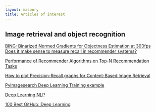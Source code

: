 ```yaml
---
layout: masonry
title: Articles of interest
---
```


## Image retrieval and object recognition
[BING: Binarized Normed Gradients for Objectness Estimation at 300fps
](https://github.com/varun-nagaraja/BING-Objectness)
[Does it make sense to measure recall in recommender systems?](http://stats.stackexchange.com/questions/24645/does-it-make-sense-to-measure-recall-in-recommender-systems)

[Performance of Recommender Algorithms on Top-N Recommendation Tasks](https://www.google.fr/url?sa=t&rct=j&q=&esrc=s&source=web&cd=2&cad=rja&uact=8&ved=0CC4QFjAB&url=http%3A%2F%2Flabs.yahoo.com%2Ffiles%2Frecsys2010_submission_150.pdf&ei=NB0jVKHcNfePsQTayYL4CQ&usg=AFQjCNEj1yVEhckuaxjU0u62_8dnJO3MNA&sig2=23HOsWNFuE07RhmF5hof4g&bvm=bv.76180860,d.cWc)

[How to plot Precision-Recall graphs for Content-Based Image Retrieval](http://stackoverflow.com/questions/25799107/how-do-i-plot-precision-recall-graphs-for-content-based-image-retrieval-in-matla)

[Pyimagesearch Deep Learning Training example](http://www.pyimagesearch.com/2014/09/22/getting-started-deep-learning-python/)

[Deep Learning NLP](http://radimrehurek.com/2013/09/deep-learning-with-word2vec-and-gensim/)

[100 Best GitHub: Deep Learning](http://meta-guide.com/software-meta-guide/100-best-github-deep-learning/)
